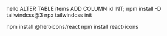 hello
ALTER TABLE items ADD COLUMN id INT;
npm install -D tailwindcss@3
npx tailwindcss init




npm install @heroicons/react
npm install react-icons














